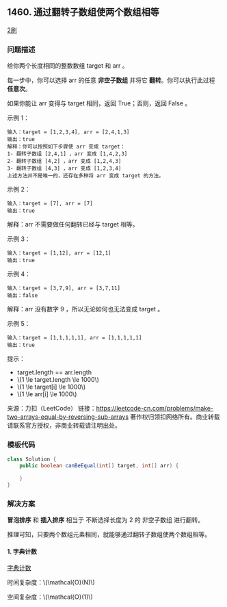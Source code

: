 ## 1460. 通过翻转子数组使两个数组相等

<script src="https://cdn.bootcss.com/mathjax/2.7.7/MathJax.js?config=TeX-AMS-MML_HTMLorMML"></script>

[2刷](qu1460/solu/Solution.java)


### 问题描述

给你两个长度相同的整数数组 target 和 arr 。

每一步中，你可以选择 arr 的任意 **非空子数组** 并将它 **翻转**。你可以执行此过程 **任意次**。

如果你能让 arr 变得与 target 相同，返回 True；否则，返回 False 。

 

示例 1：

```
输入：target = [1,2,3,4], arr = [2,4,1,3]
输出：true
解释：你可以按照如下步骤使 arr 变成 target：
1- 翻转子数组 [2,4,1] ，arr 变成 [1,4,2,3]
2- 翻转子数组 [4,2] ，arr 变成 [1,2,4,3]
3- 翻转子数组 [4,3] ，arr 变成 [1,2,3,4]
上述方法并不是唯一的，还存在多种将 arr 变成 target 的方法。
```

示例 2：

```
输入：target = [7], arr = [7]
输出：true
```
解释：arr 不需要做任何翻转已经与 target 相等。

示例 3：

```
输入：target = [1,12], arr = [12,1]
输出：true
```

示例 4：

```
输入：target = [3,7,9], arr = [3,7,11]
输出：false
```
解释：arr 没有数字 9 ，所以无论如何也无法变成 target 。

示例 5：

```
输入：target = [1,1,1,1,1], arr = [1,1,1,1,1]
输出：true
```
 

提示：

* target.length == arr.length
* \\(1 \le target.length \le 1000\\)
* \\(1 \le target[i] \le 1000\\)
* \\(1 \le arr[i] \le 1000\\)

来源：力扣（LeetCode）
链接：https://leetcode-cn.com/problems/make-two-arrays-equal-by-reversing-sub-arrays
著作权归领扣网络所有。商业转载请联系官方授权，非商业转载请注明出处。

### 模板代码

``` java
class Solution {
    public boolean canBeEqual(int[] target, int[] arr) {
        
    }
}
```

### 解决方案

**冒泡排序** 和 **插入排序** 相当于 不断选择长度为 2 的 非空子数组 进行翻转。

推理可知，只要两个数组元素相同，就能够通过翻转子数组使两个数组相等。

#### 1. 字典计数

[字典计数](qu1460/solu1/Solution.java)

时间复杂度：\\(\mathcal{O}(N)\\)

空间复杂度：\\(\mathcal{O}(1)\\)
